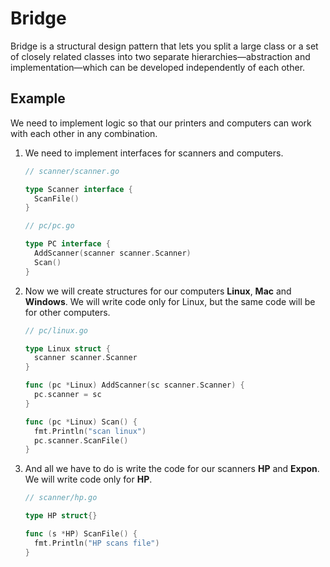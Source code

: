 # Bridge

Bridge is a structural design pattern that lets you split a large class or a set
of closely related classes into two separate hierarchies—abstraction and
implementation—which can be developed independently of each other.

## Example

We need to implement logic so that our printers and computers can work with each
other in any combination.

1. We need to implement interfaces for scanners and computers.

   ```go
   // scanner/scanner.go

   type Scanner interface {
     ScanFile()
   }
   ```

   ```go
   // pc/pc.go

   type PC interface {
     AddScanner(scanner scanner.Scanner)
     Scan()
   }
   ```

2. Now we will create structures for our computers **Linux**, **Mac** and
   **Windows**. We will write code only for Linux, but the same code will be for
   other computers.

   ```go
   // pc/linux.go

   type Linux struct {
     scanner scanner.Scanner
   }

   func (pc *Linux) AddScanner(sc scanner.Scanner) {
     pc.scanner = sc
   }

   func (pc *Linux) Scan() {
     fmt.Println("scan linux")
     pc.scanner.ScanFile()
   }
   ```

3. And all we have to do is write the code for our scanners **HP** and **Expon**.
   We will write code only for **HP**.

   ```go
   // scanner/hp.go

   type HP struct{}

   func (s *HP) ScanFile() {
     fmt.Println("HP scans file")
   }
   ```
